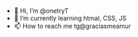 - 👋 Hi, I’m @onetryT
- 🌱 I’m currently learning htmal, CSS, JS
- 📫 How to reach me tg@graciasmeamur

<!---
onetryT/onetryT is a ✨ special ✨ repository because its `README.md` (this file) appears on your GitHub profile.
You can click the Preview link to take a look at your changes.
--->
